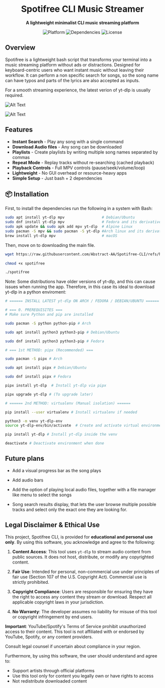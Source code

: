 <h1 align="center">Spotifree CLI Music Streamer</h1>
<p align="center">
  <strong>A lightweight minimalist CLI music streaming platform</strong>
</p>

<div align="center">
  <img src="https://img.shields.io/badge/Platform-Linux%20%7C%20macOS%20%7C%20WSL-blue" alt="Platform">
  <img src="https://img.shields.io/badge/Dependencies-yt--dlp%20%7C%20mpv-green" alt="Dependencies">
  <img src="https://img.shields.io/badge/License-MIT-yellow" alt="License">
</div>

## Overview

Spotifree is a lightweight bash script that transforms your terminal into a music streaming platform without ads or distractions. Designed for keyboard-centric users who want instant music without leaving their workflow. It can perform a non specific search for songs, so the song name can have typos and parts of the lyrics are also accepted as inputs. 

For a smooth streaming experience, the latest verion of yt-dlp is usually required.


![Alt Text](https://github.com/Abstract-AA/Spotifree-CLI/blob/4acb60f0af78cc83d5f2544608c19da82a9702e4/Screenshot%20from%202025-07-11%2019-14-39.png)

![Alt Text](https://github.com/Abstract-AA/Spotifree-CLI/blob/4acb60f0af78cc83d5f2544608c19da82a9702e4/Screenshot%20from%202025-07-11%2019-18-22.png)



## Features

- **Instant Search** - Play any song with a single command
- **Download Audio files** - Any song can be downloaded
- **Playlists** - Create playlists by writing multiple song names separated by commas
- **Repeat Mode** - Replay tracks without re-searching (cached playback)
- **Playback Controls** - Full MPV controls (pause/seek/volume/loop)
- **Lightweight** - No GUI overhead or resource-heavy apps
- **Simple Setup** - Just bash + 2 dependencies

## 📦 Installation

First, to install the dependencies run the following in a system with Bash:

```bash
sudo apt install yt-dlp mpv                 # Debian/Ubuntu
sudo dnf install yt-dlp mpv                 # Fedora and its derivatives
sudo apk update && sudo apk add mpv yt-dlp  # Alpine Linux
sudo pacman -S mpv && sudo pacman -S yt-dlp #Arch linux and its derivatives
brew install yt-dlp mpv                     # macOS
```
Then, move on to downloading the main file.

```bash
wget https://raw.githubusercontent.com/Abstract-AA/Spotifree-CLI/refs/heads/main/spotifree
     
chmod +x spotifree

./spotifree

```

Note: Some distributions have older versions of yt-dlp, and this can cause issues when running the app. Therefore, in this case its ideal to download yt-dlp in a python enviroment:

```bash
# ====== INSTALL LATEST yt-dlp ON ARCH / FEDORA / DEBIAN/UBUNTU ======

# === 0. PREREQUISITES ===
# Make sure Python and pip are installed

sudo pacman -S python python-pip # Arch

sudo apt install python3 python3-pip # Debian/Ubuntu

sudo dnf install python3 python3-pip # Fedora

# === 1st METHOD: pipx (Recommended) ===

sudo pacman -S pipx # Arch

sudo apt install pipx # Debian/Ubuntu

sudo dnf install pipx # Fedora

pipx install yt-dlp  # Install yt-dlp via pipx

pipx upgrade yt-dlp # (To upgrade later)

# ====== 2nd METHOD: virtualenv (Manual isolation) ======

pip install --user virtualenv # Install virtualenv if needed

python3 -m venv yt-dlp-env
source yt-dlp-env/bin/activate  # Create and activate virtual environment

pip install yt-dlp # Install yt-dlp inside the venv

deactivate # Deactivate environment when done

```

## Future plans

- Add a visual progress bar as the song plays

- Add audio bars

- Add the option of playing local audio files, together with a file manager like menu to select the songs

- Song search results display, that lets the user browse multiple possible tracks and select only the exact one they are looking for. 

## Legal Disclaimer & Ethical Use

This project, Spotifree CLI, is provided for **educational and personal use only**. By using this software, you acknowledge and agree to the following:

1. **Content Access**: This tool uses `yt-dlp` to stream audio content from public sources. It does not host, distribute, or modify any copyrighted content.

2. **Fair Use**: Intended for personal, non-commercial use under principles of fair use (Section 107 of the U.S. Copyright Act). Commercial use is strictly prohibited.

3. **Copyright Compliance**: Users are responsible for ensuring they have the right to access any content they stream or download. Respect all applicable copyright laws in your jurisdiction.

4. **No Warranty**: The developer assumes no liability for misuse of this tool or copyright infringement by end users.

**Important**: YouTube/Spotify's Terms of Service prohibit unauthorized access to their content. This tool is not affiliated with or endorsed by YouTube, Spotify, or any content providers.

Consult legal counsel if uncertain about compliance in your region.

Furthermore, by using this software, the user should understand and agree to:
- Support artists through official platforms
- Use this tool only for content you legally own or have rights to access
- Not redistribute downloaded content
